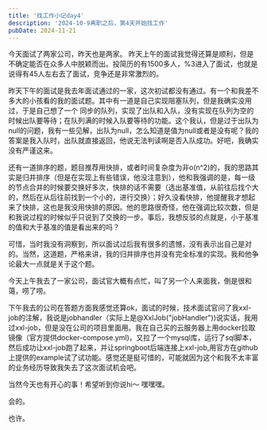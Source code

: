 ```yaml
---
title: '找工作小记day4'
description: '2024-10-9离职之后，第4天开始找工作'
pubDate: 2024-11-21
---
```


今天面试了两家公司，昨天也是两家。
昨天上午的面试我觉得还算是顺利，但是不确定能否在众多人中脱颖而出。投简历的有1500多人，%3进入了面试，也就是说得有45人左右去了面试，竞争还是非常激烈的。

昨天下午的面试是我去年面试通过的一家，这次初试都没有通过。有一个和我差不多大的小孩看的我的面试题。其中有一道是自己实现阻塞队列，但是我确实没用过，于是自己想了一个
同步的队列，实现了出队和入队，没有实现在队列为空的时候出队要等待；在队列满的时候入队要等待的功能。这个我认，但是过于出队为null的问题，我有一些见解，出队为null，怎么知道是值为null或者是没有呢？我的答案是我入队时，出队就直接返回，他说无法判读啊是否入队成功。好吧，我确实没有严谨这来。

还有一道排序的题，题目推荐用快排，或者时间复杂度为非o(n^2)的，我的思路其实是归并排序（但是在实现上有些错误，他没注意到），他和我强调的是，每一级的节点合并的时候要交换好多次，快排的话不需要（选出基准值，从前往后找个大的，然后在从后往前找到一个小的，进行交换）；好久没看快排，他提醒我才想起来了快排，这也是我没用快排的原因。他的思路很奇怪，他在强调比较次数，但是和我说过程的时候似乎只说到了交换的一步。事后，我想反驳的点就是，小于基准的值和大于基准的值是看出来的吗？

可惜，当时我没有洞察到，所以面试过后我有很多的遗憾，没有表示出自己是对的。当然，这道题，严格来讲，我的归并排序也并没有完全标准的实现。我和他争论最大一点就是关于这个题。


今天上午我去了一家公司，面试官大概有点忙，叫了另一个人来面我，倒是很和蔼，唠了唠。

下午我去的公司在答题方面我感觉还算ok，面试的时候，技术面试官问了我xxl-job的注解，我说是jobhandler（实际上是@XxlJob("jobHandler"))说实话，我用过xxl-job，但是没在公司的项目里面用。我在自己买的云服务器上用docker拉取镜像（官方提供docker-compose.yml)，又拉了一个mysql库，运行了sql脚本，然后成功让xxl-job跑了起来，并让springboot后端连接上xxl-job,用官方在github上提供的example试了试功能。感觉还是挺可惜的，可能就因为这个和我不太丰富的业务经历导致我失去了这次面试机会吧。

当然今天也有开心的事！希望听到你说hi～
嘿嘿嘿。



会的。

也许。
